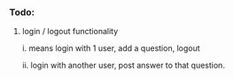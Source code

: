 ### Todo:

1. login / logout functionality
   
    i. means login with 1 user, add a question, logout
    
    ii. login with another user, post answer to that question.